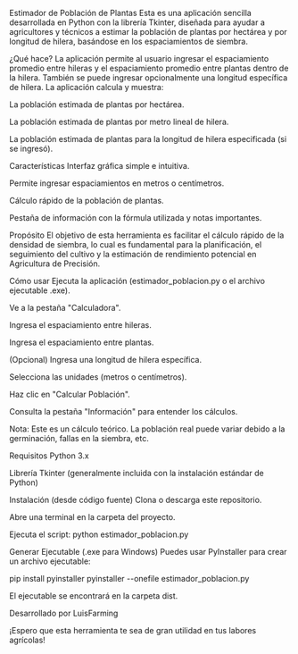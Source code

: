 Estimador de Población de Plantas
Esta es una aplicación sencilla desarrollada en Python con la librería Tkinter, diseñada para ayudar a agricultores y técnicos a estimar la población de plantas por hectárea y por longitud de hilera, basándose en los espaciamientos de siembra.

¿Qué hace?
La aplicación permite al usuario ingresar el espaciamiento promedio entre hileras y el espaciamiento promedio entre plantas dentro de la hilera. También se puede ingresar opcionalmente una longitud específica de hilera. La aplicación calcula y muestra:

La población estimada de plantas por hectárea.

La población estimada de plantas por metro lineal de hilera.

La población estimada de plantas para la longitud de hilera especificada (si se ingresó).

Características
Interfaz gráfica simple e intuitiva.

Permite ingresar espaciamientos en metros o centímetros.

Cálculo rápido de la población de plantas.

Pestaña de información con la fórmula utilizada y notas importantes.

Propósito
El objetivo de esta herramienta es facilitar el cálculo rápido de la densidad de siembra, lo cual es fundamental para la planificación, el seguimiento del cultivo y la estimación de rendimiento potencial en Agricultura de Precisión.

Cómo usar
Ejecuta la aplicación (estimador_poblacion.py o el archivo ejecutable .exe).

Ve a la pestaña "Calculadora".

Ingresa el espaciamiento entre hileras.

Ingresa el espaciamiento entre plantas.

(Opcional) Ingresa una longitud de hilera específica.

Selecciona las unidades (metros o centímetros).

Haz clic en "Calcular Población".

Consulta la pestaña "Información" para entender los cálculos.

Nota: Este es un cálculo teórico. La población real puede variar debido a la germinación, fallas en la siembra, etc.

Requisitos
Python 3.x

Librería Tkinter (generalmente incluida con la instalación estándar de Python)

Instalación (desde código fuente)
Clona o descarga este repositorio.

Abre una terminal en la carpeta del proyecto.

Ejecuta el script: python estimador_poblacion.py

Generar Ejecutable (.exe para Windows)
Puedes usar PyInstaller para crear un archivo ejecutable:

pip install pyinstaller
pyinstaller --onefile estimador_poblacion.py

El ejecutable se encontrará en la carpeta dist.

Desarrollado por
LuisFarming

¡Espero que esta herramienta te sea de gran utilidad en tus labores agrícolas!
